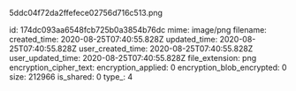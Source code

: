 5ddc04f72da2ffefece02756d716c513.png

id: 174dc093aa6548fcb725b0a3854b76dc
mime: image/png
filename: 
created_time: 2020-08-25T07:40:55.828Z
updated_time: 2020-08-25T07:40:55.828Z
user_created_time: 2020-08-25T07:40:55.828Z
user_updated_time: 2020-08-25T07:40:55.828Z
file_extension: png
encryption_cipher_text: 
encryption_applied: 0
encryption_blob_encrypted: 0
size: 212966
is_shared: 0
type_: 4